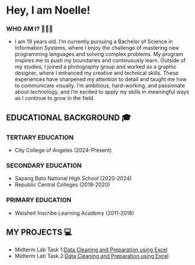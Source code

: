 # Hey, I am Noelle!
### WHO AM I? 👨🏻‍💼

- I am 19 years old. I’m currently pursuing a Bachelor of Science in Information Systems, where I enjoy the challenge of mastering new programming languages and solving complex problems. My program inspires me to push my boundaries and continuously learn. Outside of my studies, I joined a photography group and worked as a graphic designer, where I enhanced my creative and technical skills. These experiences have sharpened my attention to detail and taught me how to communicate visually. I’m ambitious, hard-working, and passionate about technology, and I’m excited to apply my skills in meaningful ways as I continue to grow in the field.

## EDUCATIONAL BACKGROUND 🎓
 ### TERTIARY EDUCATION
- City College of Angeles (2024-Present)
### SECONDARY EDUCATION
- Sapang Bato National High School (2020-2024)
- Republic Central Colleges (2018-2020)
### PRIMARY EDUCATION
- Weisheit Inscribe Learning Academy (2011-2018)

## MY PROJECTS 💻
- Midterm Lab Task 1:[Data Cleaning and Preparation using Excel]((https://drive.google.com/file/d/1WX36lGffh611j3GQN4m-oB0h-o38v_Gv/view?usp=classroom_web&authuser=0))
- Midterm Lab Task 2:[Data Cleaning and Preparation using Excel]((https://drive.google.com/file/d/1iahq4DyBZjsYf1SurQvDPOjGB8FSNB9v/view?usp=classroom_web&authuser=0))
